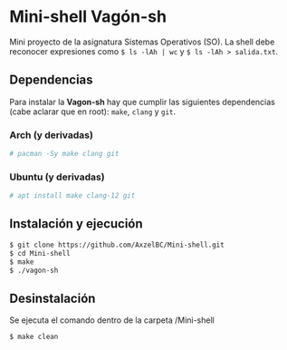 # Mini-shell **Vagón-sh**
Mini proyecto de  la asignatura Sistemas Operativos (SO). La shell debe reconocer expresiones como `$ ls -lAh | wc` y `$ ls -lAh > salida.txt`.

## Dependencias
Para instalar la **Vagon-sh** hay que cumplir las siguientes dependencias (cabe aclarar que en root): `make`, `clang` y `git`.

### Arch (y derivadas)
~~~sh
# pacman -Sy make clang git
~~~

### Ubuntu (y derivadas)
~~~sh
# apt install make clang-12 git
~~~

## Instalación y ejecución
~~~sh
$ git clone https://github.com/AxzelBC/Mini-shell.git
$ cd Mini-shell
$ make
$ ./vagon-sh
~~~

## Desinstalación
Se ejecuta el comando dentro de la carpeta /Mini-shell

~~~sh
$ make clean
~~~
